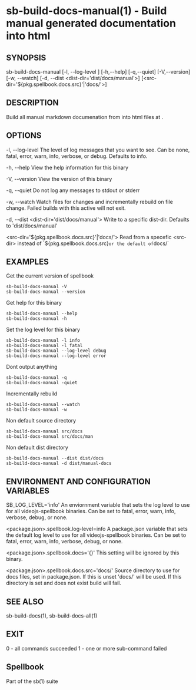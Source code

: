 # sb-build-docs-manual(1) - Build manual generated documentation into html

## SYNOPSIS

  sb-build-docs-manual [-l, --log-level <level>] [-h,--help] [-q,--quiet] [-V,--version]
                       [-w, --watch] [-d, --dist <dist-dir='dist/docs/manual'>]
                       [<src-dir='${pkg.spellbook.docs.src}'|'docs/'>]


## DESCRIPTION

  Build all manual markdown documenation from <src-dir> into html files at <dist-dir>.

## OPTIONS

  -l, --log-level <level>
    The level of log messages that you want to see. Can be none, fatal, error,
    warn, info, verbose, or debug. Defaults to info.

  -h, --help
    View the help information for this binary

  -V, --version
    View the version of this binary

  -q, --quiet
    Do not log any messages to stdout or stderr

  -w, --watch
    Watch files for changes and incrementally rebuild on file change.
    Failed builds with this active will not exit.

  -d, --dist <dist-dir='dist/docs/manual'>
    Write to a specific dist-dir. Defaults to 'dist/docs/manual'

  <src-dir='${pkg.spellbook.docs.src}'|'docs/'>
    Read from a specefic <src-dir> instead of `${pkg.spellbook.docs.src}` or
    the default of `docs/`


## EXAMPLES

  Get the current version of spellbook

    sb-build-docs-manual -V
    sb-build-docs-manual --version

  Get help for this binary

    sb-build-docs-manual --help
    sb-build-docs-manual -h

  Set the log level for this binary

    sb-build-docs-manual -l info
    sb-build-docs-manual -l fatal
    sb-build-docs-manual --log-level debug
    sb-build-docs-manual --log-level error

  Dont output anything

    sb-build-docs-manual -q
    sb-build-docs-manual -quiet

  Incrementally rebuild

    sb-build-docs-manual --watch
    sb-build-docs-manual -w

  Non default source directory

    sb-build-docs-manual src/docs
    sb-build-docs-manual src/docs/man

  Non default dist directory

    sb-build-docs-manual --dist dist/docs
    sb-build-docs-manual -d dist/manual-docs

## ENVIRONMENT AND CONFIGURATION VARIABLES

  SB_LOG_LEVEL='info'
    An enviornment variable that sets the log level to use for all videojs-spellbook
    binaries. Can be set to fatal, error, warn, info, verbose, debug, or none.

  <package.json>.spellbook.log-level=info
    A package.json variable that sets the default log level to use for all videojs-spellbook
    binaries. Can be set to fatal, error, warn, info, verbose, debug, or none.

  <package.json>.spellbook.docs='{}'
    This setting will be ignored by this binary.

  <package.json>.spellbook.docs.src='docs/'
    Source directory to use for docs files, set in package.json. If this is unset
    'docs/' will be used. If this directory is set and does not exist build will fail.

## SEE ALSO

  sb-build-docs(1), sb-build-docs-all(1)

## EXIT

  0 - all commands succeeded
  1 - one or more sub-command failed

## Spellbook

  Part of the sb(1) suite
